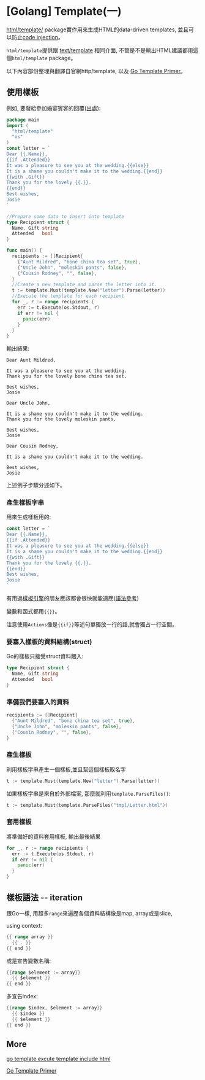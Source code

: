 # [Golang] Template(一)

[html/template/](http://golang.org/pkg/html/template/) package實作用來生成HTML的data-driven templates, 並且可以防止[code injection](https://zh.wikipedia.org/wiki/%E4%BB%A3%E7%A2%BC%E6%B3%A8%E5%85%A5)。

`html/template`提供跟 [text/template](http://golang.org/pkg/text/template/) 相同介面, 不管是不是輸出HTML建議都用這個`html/template` package。

以下內容部份整理與翻譯自官網http/template, 以及 [Go Template Primer](http://gohugo.io/templates/go-templates/)。


## 使用樣板

例如, 要發給參加婚宴賓客的回覆([出處](http://golang.org/pkg/text/template/#example_Template)):

``` go 
package main
import (
  "html/template"
  "os"
)
const letter = `
Dear {{.Name}},
{{if .Attended}}
It was a pleasure to see you at the wedding.{{else}}
It is a shame you couldn't make it to the wedding.{{end}}
{{with .Gift}}
Thank you for the lovely {{.}}.
{{end}}
Best wishes,
Josie
`

//Prepare some data to insert into template
type Recipient struct {
  Name, Gift string
  Attended   bool
}

func main() {
  recipients := []Recipient{
    {"Aunt Mildred", "bone china tea set", true},
    {"Uncle John", "moleskin pants", false},
    {"Cousin Rodney", "", false},
  }
  //Create a new template and parse the letter into it.
  t := template.Must(template.New("letter").Parse(letter))
  //Execute the template for each recipient
  for _, r := range recipients {
    err := t.Execute(os.Stdout, r)
    if err != nil {
      panic(err)
    } 
  }
}
```

輸出結果: 

``` 
Dear Aunt Mildred,

It was a pleasure to see you at the wedding.
Thank you for the lovely bone china tea set.

Best wishes,
Josie

Dear Uncle John,

It is a shame you couldn't make it to the wedding.
Thank you for the lovely moleskin pants.

Best wishes,
Josie

Dear Cousin Rodney,

It is a shame you couldn't make it to the wedding.

Best wishes,
Josie
```

上述例子步驟分述如下。

### 產生樣板字串

用來生成樣板用的: 

``` go
const letter = `
Dear {{.Name}},
{{if .Attended}}
It was a pleasure to see you at the wedding.{{else}}
It is a shame you couldn't make it to the wedding.{{end}}
{{with .Gift}}
Thank you for the lovely {{.}}.
{{end}}
Best wishes,
Josie
`
```

有用過[樣板引擎](https://en.wikipedia.org/wiki/Comparison_of_web_template_engines)的朋友應該都會很快就能適應([語法參考](http://golang.org/pkg/text/template/#pkg-overview))

變數和函式都用`{{}}`。

注意使用`Actions`像是`{{if}}`等述句單獨放一行的話,就會獨占一行空間。

### 要塞入樣板的資料結構(struct)

Go的樣板只接受struct資料餵入: 

``` go
type Recipient struct {
  Name, Gift string
  Attended   bool
}
```

### 準備我們要塞入的資料

``` go
recipients := []Recipient{
  {"Aunt Mildred", "bone china tea set", true},
  {"Uncle John", "moleskin pants", false},
  {"Cousin Rodney", "", false},
}
```

### 產生樣板

利用樣板字串產生一個樣板,並且幫這個樣板取名字

``` go
t := template.Must(template.New("letter").Parse(letter))
```

如果樣板字串是來自於外部檔案, 那麼就利用`template.ParseFiles()`:

``` go
t := template.Must(template.ParseFiles("tmpl/Letter.html"))
```

### 套用樣板

將準備好的資料套用樣板, 輸出最後結果

``` go
for _, r := range recipients {
  err := t.Execute(os.Stdout, r)
  if err != nil {
    panic(err)
  } 
}
```

## 樣板語法 -- iteration 

跟Go一樣, 用超多`range`來遍歷各個資料結構像是map, array或是slice, 

using context: 

``` go
{{ range array }}
  {{ . }}
{{ end }}
```

或是宣告變數名稱: 

``` go 
{{range $element := array}}
  {{ $element }}
{{ end }}
```

多宣告index: 

``` go
{{range $index, $element := array}}
  {{ $index }}
  {{ $element }}
{{ end }}
```

## More 

[go template excute template include html](http://stackoverflow.com/questions/18175630/go-template-executetemplate-include-html)

[Go Template Primer](http://gohugo.io/templates/go-templates/)
